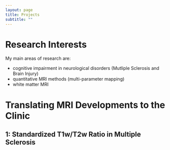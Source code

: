 ```yaml
---
layout: page
title: Projects
subtitle: ""
---
```

# Research Interests
My main areas of research are:
* cognitive impairment in neurological disorders (Mutliple Sclerosis and Brain Injury)
* quantitative MRI methods (multi-parameter mapping)
* white matter MRI

# Translating MRI Developments to the Clinic

## 1: Standardized T1w/T2w Ratio in Multiple Sclerosis
